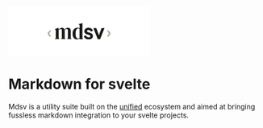 <picture align="center">
  <source media="(prefers-color-scheme: light)" srcset="logo-light.svg">
  <source media="(prefers-color-scheme: dark)" srcset="logo-dark.svg">
  <img align="center" alt="Mdsv logo" src="logo-light.svg" width="280" height="auto">
</picture>

# Markdown for svelte

Mdsv is a utility suite built on the [unified](https://unifiedjs.com/) ecosystem and aimed at bringing fussless markdown integration to your svelte projects.
